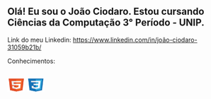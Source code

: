 ## Olá! Eu sou o João Ciodaro. Estou cursando Ciências da Computação 3° Período - UNIP.

Link do meu Linkedin: https://www.linkedin.com/in/joão-ciodaro-31059b21b/

Conhecimentos:
<div style="display: inline_block"><br>
  <img align="center" alt="Joao-HTML" height="30" width="40" src="https://raw.githubusercontent.com/devicons/devicon/master/icons/html5/html5-original.svg">
  <img align="center" alt="Joao-CSS" height="30" width="40" src="https://raw.githubusercontent.com/devicons/devicon/master/icons/css3/css3-original.svg">
 </div>
